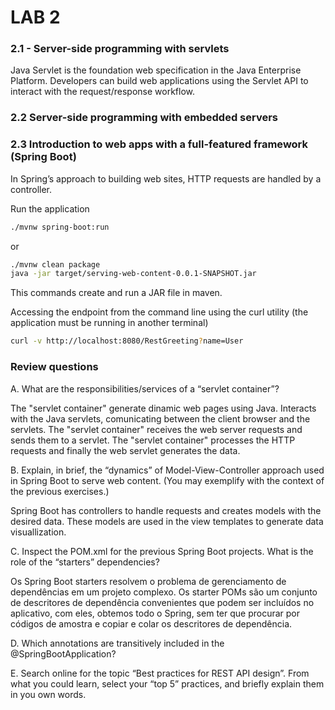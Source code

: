 # LAB 2

### 2.1 - Server-side programming with servlets

Java Servlet is the foundation web specification in the Java Enterprise Platform. Developers can build web applications using the Servlet API to interact with the request/response workflow.



### 2.2 Server-side programming with embedded servers



### 2.3 Introduction to web apps with a full-featured framework (Spring Boot)

In Spring’s approach to building web sites, HTTP requests are handled by a controller.

Run the application

```bash
./mvnw spring-boot:run
```

or

```bash
./mvnw clean package
java -jar target/serving-web-content-0.0.1-SNAPSHOT.jar
```

This commands create and run a JAR file in maven. 

Accessing the endpoint from the command line using the curl utility (the application must be running in another terminal)

```bash
curl -v http://localhost:8080/RestGreeting?name=User
```

### Review questions

A. What are the responsibilities/services of a “servlet container”?

The "servlet container" generate dinamic web pages using Java. Interacts with the Java servlets, comunicating between the client browser and the servlets. The "servlet container" receives the web server requests and sends them to a servlet. The "servlet container" processes the HTTP requests and finally the web servlet generates the data.

B. Explain, in brief, the “dynamics” of Model-View-Controller approach used in Spring Boot to serve web content. (You may exemplify with the context of the previous exercises.)

Spring Boot has controllers to handle requests and creates models with the desired data. These models are used in the view templates to generate data visuallization. 

C. Inspect the POM.xml for the previous Spring Boot projects. What is the role of the “starters” dependencies?



Os Spring Boot starters resolvem o problema de gerenciamento de dependências em um projeto complexo. Os starter POMs são um conjunto de descritores de dependência convenientes que podem ser incluídos no aplicativo, com eles, obtemos todo o Spring, sem ter que procurar por códigos de amostra e copiar e colar os descritores de dependência.

D. Which annotations are transitively included in the @SpringBootApplication?



E. Search online for the topic “Best practices for REST API design”. From what you could learn, select your “top 5” practices, and briefly explain them in you own words.
